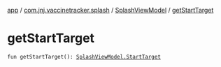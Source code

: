 [app](../../index.md) / [com.jnj.vaccinetracker.splash](../index.md) / [SplashViewModel](index.md) / [getStartTarget](./get-start-target.md)

# getStartTarget

`fun getStartTarget(): `[`SplashViewModel.StartTarget`](-start-target/index.md)